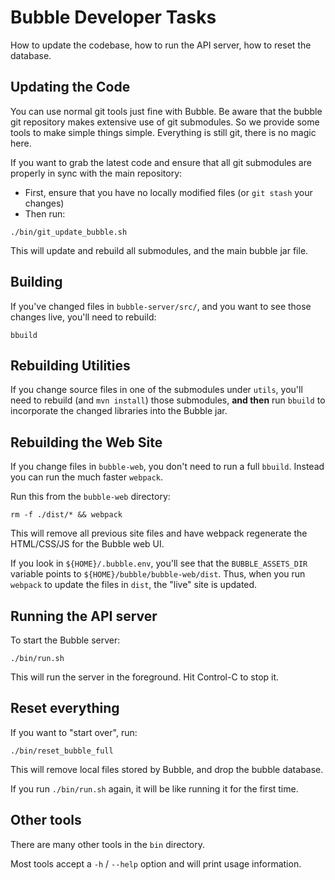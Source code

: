 Bubble Developer Tasks
======================
How to update the codebase, how to run the API server, how to reset the database.

## Updating the Code
You can use normal git tools just fine with Bubble. Be aware that the bubble git
repository makes extensive use of git submodules. So we provide some tools to
make simple things simple. Everything is still git, there is no magic here.

If you want to grab the latest code and ensure that all git submodules are properly
in sync with the main repository:
 * First, ensure that you have no locally modified files (or `git stash` your changes)
 * Then run:
```shell script
./bin/git_update_bubble.sh
```
This will update and rebuild all submodules, and the main bubble jar file.

## Building
If you've changed files in `bubble-server/src/`, and you want to see those changes live,
you'll need to rebuild:
```shell script
bbuild
```

## Rebuilding Utilities
If you change source files in one of the submodules under `utils`, you'll need to
rebuild (and `mvn install`) those submodules, **and then** run `bbuild` to incorporate
the changed libraries into the Bubble jar.

## Rebuilding the Web Site
If you change files in `bubble-web`, you don't need to run a full `bbuild`.
Instead you can run the much faster `webpack`.

Run this from the `bubble-web` directory:
```shell script
rm -f ./dist/* && webpack
```
This will remove all previous site files and have webpack regenerate the HTML/CSS/JS for the
Bubble web UI.

If you look in `${HOME}/.bubble.env`, you'll see that the `BUBBLE_ASSETS_DIR` variable points
to `${HOME}/bubble/bubble-web/dist`. Thus, when you run `webpack` to update the files in `dist`,
the "live" site is updated.

## Running the API server
To start the Bubble server:
```shell script
./bin/run.sh
```
This will run the server in the foreground. Hit Control-C to stop it.

## Reset everything
If you want to "start over", run:
```shell script
./bin/reset_bubble_full
```

This will remove local files stored by Bubble, and drop the bubble database.

If you run `./bin/run.sh` again, it will be like running it for the first time.

## Other tools
There are many other tools in the `bin` directory.

Most tools accept a `-h` / `--help` option and will print usage information.
